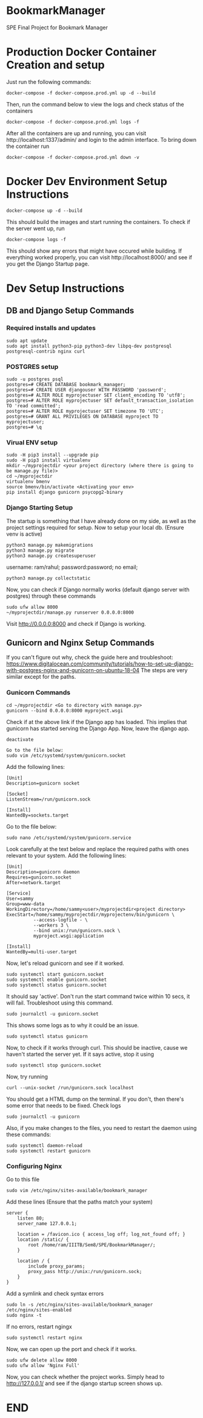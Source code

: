 # BookmarkManager
SPE Final Project for Bookmark Manager

# Production Docker Container Creation and setup
Just run the following commands:
```shell
docker-compose -f docker-compose.prod.yml up -d --build
```
Then, run the command below to view the logs and check status of the containers
```shell
docker-compose -f docker-compose.prod.yml logs -f
```
After all the containers are up and running, you can visit http://localhost:1337/admin/ and login to the admin interface. To bring down the container run
```shell
docker-compose -f docker-compose.prod.yml down -v
```

# Docker Dev Environment Setup Instructions
```shell
docker-compose up -d --build
```
This should build the images and start running the containers. 
To check if the server went up, run
```shell
docker-compose logs -f
```
This should show any errors that might have occured while building.
If everything worked properly, you can visit http://localhost:8000/ and see if you get the Django Startup page.

# Dev Setup Instructions
## DB and Django Setup Commands
### Required installs and updates
```shell
sudo apt update
sudo apt install python3-pip python3-dev libpq-dev postgresql postgresql-contrib nginx curl
```
### POSTGRES setup
```shell
sudo -u postgres psql
postgres=# CREATE DATABASE bookmark_manager;
postgres=# CREATE USER djangouser WITH PASSWORD 'password';
postgres=# ALTER ROLE myprojectuser SET client_encoding TO 'utf8';
postgres=# ALTER ROLE myprojectuser SET default_transaction_isolation TO 'read committed';
postgres=# ALTER ROLE myprojectuser SET timezone TO 'UTC';
postgres=# GRANT ALL PRIVILEGES ON DATABASE myproject TO myprojectuser;
postgres=# \q
```
### Virual ENV setup
```shell
sudo -H pip3 install --upgrade pip
sudo -H pip3 install virtualenv
mkdir ~/myprojectdir <your project directory (where there is going to be manage.py file)>
cd ~/myprojectdir
virtualenv bmenv
source bmenv/bin/activate <Activating your env>
pip install django gunicorn psycopg2-binary
```
### Django Starting Setup
The startup is something that I have already done on my side, as well as the project settings required for setup. 
Now to setup your local db. (Ensure venv is active) 
```shell
python3 manage.py makemigrations
python3 manage.py migrate
python3 manage.py createsuperuser
```
username: ram/rahul; password:password; no email;

```shell
python3 manage.py collectstatic
```
Now, you can check if Django normally works (default django server with postgres) through these commands
```shell
sudo ufw allow 8000
~/myprojectdir/manage.py runserver 0.0.0.0:8000
```
Visit http://0.0.0.0:8000 and check if Django is working.

## Gunicorn and Nginx Setup Commands
If you can't figure out why, check the guide here and troubleshoot: https://www.digitalocean.com/community/tutorials/how-to-set-up-django-with-postgres-nginx-and-gunicorn-on-ubuntu-18-04
The steps are very similar except for the paths. 
### Gunicorn Commands
```shell
cd ~/myprojectdir <Go to directory with manage.py>
gunicorn --bind 0.0.0.0:8000 myproject.wsgi
```
Check if at the above link if the Django app has loaded. This implies that gunicorn has started serving the Django App. 
Now, leave the django app. 
```shell
deactivate
```
```shell
Go to the file below:
sudo vim /etc/systemd/system/gunicorn.socket
```
Add the following lines:
```text
[Unit]
Description=gunicorn socket

[Socket]
ListenStream=/run/gunicorn.sock

[Install]
WantedBy=sockets.target
```
Go to the file below:
```shell
sudo nano /etc/systemd/system/gunicorn.service
```
Look carefully at the text below and replace the required paths with ones relevant to your system.
Add the following lines:
```text
[Unit]
Description=gunicorn daemon
Requires=gunicorn.socket
After=network.target

[Service]
User=sammy
Group=www-data
WorkingDirectory=/home/sammy<user>/myprojectdir<project directory>
ExecStart=/home/sammy/myprojectdir/myprojectenv/bin/gunicorn \
          --access-logfile - \
          --workers 3 \
          --bind unix:/run/gunicorn.sock \
          myproject.wsgi:application

[Install]
WantedBy=multi-user.target
```
Now, let's reload gunicorn and see if it worked.
```shell
sudo systemctl start gunicorn.socket
sudo systemctl enable gunicorn.socket
sudo systemctl status gunicorn.socket
```
It should say 'active'. Don't run the start command twice within 10 secs, it will fail.
Troubleshoot using this command.
```shell
sudo journalctl -u gunicorn.socket
```
This shows some logs as to why it could be an issue. 
```
sudo systemctl status gunicorn
```
Now, to check if it works through curl.
This should be inactive, cause we haven't started the server yet. If it says active, stop it using 
```shell
sudo systemctl stop gunicorn.socket
```
Now, try running
```shell
curl --unix-socket /run/gunicorn.sock localhost
```
You should get a HTML dump on the terminal. If you don't, then there's some error that needs to be fixed. 
Check logs
```shell
sudo journalctl -u gunicorn
```
Also, if you make changes to the files, you need to restart the daemon using these commands:
```shell
sudo systemctl daemon-reload
sudo systemctl restart gunicorn
```
### Configuring Nginx
Go to this file
```shell
sudo vim /etc/nginx/sites-available/bookmark_manager
```
Add these lines (Ensure that the paths match your system)
```text
server {
    listen 80;
    server_name 127.0.0.1;

    location = /favicon.ico { access_log off; log_not_found off; }
    location /static/ {
        root /home/ram/IIITB/Sem8/SPE/BookmarkManager/;
    }

    location / {
        include proxy_params;
        proxy_pass http://unix:/run/gunicorn.sock;
    }
}
```
Add a symlink and check syntax errors
```shell
sudo ln -s /etc/nginx/sites-available/bookmark_manager /etc/nginx/sites-enabled
sudo nginx -t
```
If no errors, restart ngingx
```shell
sudo systemctl restart nginx
```
Now, we can open up the port and check if it works.
```shell
sudo ufw delete allow 8000
sudo ufw allow 'Nginx Full'
```
Now, you can check whether the project works. Simply head to http://127.0.0.1/ and see if the django startup screen shows up. 

# END




